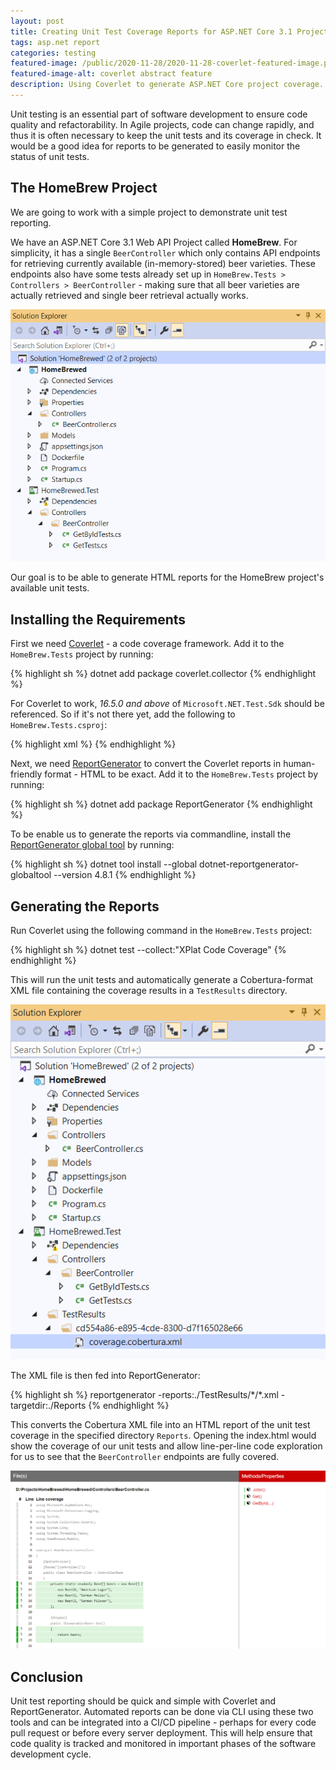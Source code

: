 ```yaml
---
layout: post
title: Creating Unit Test Coverage Reports for ASP.NET Core 3.1 Projects with Coverlet and ReportGenerator
tags: asp.net report
categories: testing
featured-image: /public/2020-11-28/2020-11-28-coverlet-featured-image.png
featured-image-alt: coverlet abstract feature
description: Using Coverlet to generate ASP.NET Core project coverage.
---
```


Unit testing is an essential part of software development to ensure code quality and refactorability. In Agile projects, code can change rapidly, and thus it is often necessary to keep the unit tests and its coverage in check. It would be a good idea for reports to be generated to easily monitor the status of unit tests.

## The HomeBrew Project
We are going to work with a simple project to demonstrate unit test reporting.

We have an ASP.NET Core 3.1 Web API Project called **HomeBrew**. For simplicity, it has a single `BeerController` which only contains API endpoints for retrieving currently available (in-memory-stored) beer varieties. These endpoints also have some tests already set up in `HomeBrew.Tests > Controllers > BeerController` - making sure that all beer varieties are actually retrieved and single beer retrieval actually works.

![HomeBrew Project Structure](/public/2020-11-28/2020-11-28-homebrew-project-structure.png "HomeBrew Project Structure")

Our goal is to be able to generate HTML reports for the HomeBrew project's available unit tests.

## Installing the Requirements

First we need [Coverlet](https://github.com/coverlet-coverage/coverlet) - a code coverage framework. Add it to the `HomeBrew.Tests` project by running:

{% highlight sh %}
dotnet add package coverlet.collector
{% endhighlight %}

For Coverlet to work, _16.5.0 and above_ of `Microsoft.NET.Test.Sdk` should be referenced. So if it's not there yet, add the following to `HomeBrew.Tests.csproj`:

{% highlight xml %}
<PackageReference Include="Microsoft.NET.Test.Sdk" Version="16.5.0" />
{% endhighlight %}

Next, we need [ReportGenerator](https://github.com/danielpalme/ReportGenerator) to convert the Coverlet reports in human-friendly format - HTML to be exact. Add it to the `HomeBrew.Tests` project by running:

{% highlight sh %}
dotnet add package ReportGenerator
{% endhighlight %}

To be enable us to generate the reports via commandline, install the [ReportGenerator global tool](https://www.nuget.org/packages/dotnet-reportgenerator-cli/) by running:

{% highlight sh %}
dotnet tool install --global dotnet-reportgenerator-globaltool --version 4.8.1
{% endhighlight %}

## Generating the Reports

Run Coverlet using the following command in the `HomeBrew.Tests` project:

{% highlight sh %}
dotnet test --collect:"XPlat Code Coverage"
{% endhighlight %}

This will run the unit tests and automatically generate a Cobertura-format XML file containing the coverage results in a `TestResults` directory.

![Coverlet Cobertura TestResults XML File](/public/2020-11-28/2020-11-28-coverlet-cobertura-file.png "Coverlet Cobertura TestResults XML File")

The XML file is then fed into ReportGenerator:

{% highlight sh %}
reportgenerator -reports:./TestResults/\*/\*.xml -targetdir:./Reports
{% endhighlight %}

This converts the Cobertura XML file into an HTML report of the unit test coverage in the specified directory `Reports`. Opening the index.html would show the coverage of our unit tests and allow line-per-line code exploration for us to see that the `BeerController` endpoints are fully covered.

![ReportGenerator HTML Report](/public/2020-11-28/2020-11-28-report-generator-code-explore.png "ReportGenerator HTML Report")

## Conclusion

Unit test reporting should be quick and simple with Coverlet and ReportGenerator. Automated reports can be done via CLI using these two tools and can be integrated into a CI/CD pipeline - perhaps for every code pull request or before every server deployment. This will help ensure that code quality is tracked and monitored in important phases of the software development cycle.